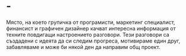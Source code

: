 # -
Място, на което групичка от програмисти, маркетинг специалист, финансист и графичен дизайнер качват интересна информация от техните повдигащи настроението разговори.
Тези разговори са създадени с идеята да си следим прогреса, мотивираме един друг, забавляваме и може би някой ден да направим общ проект.

